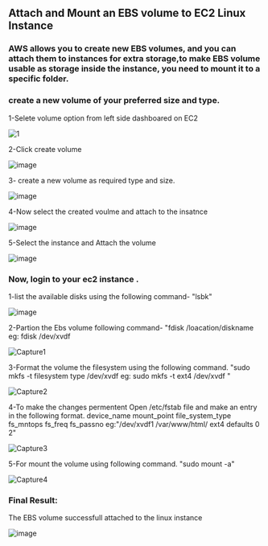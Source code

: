 ## Attach and Mount an EBS volume to EC2 Linux Instance
### AWS allows you to create new EBS volumes, and you can attach them to instances for extra storage,to make EBS volume usable as storage inside the instance, you need to mount it to a specific folder.

### create a new volume of your preferred size and type.

1-Selete volume option from left side dashboared on EC2

![1](https://github.com/Rashek-R/AWS/assets/134732001/9728ee9e-4066-459e-8047-986dffc87768)

2-Click create volume

![image](https://github.com/Rashek-R/AWS/assets/134732001/258c2db4-46ed-4147-91aa-4a22f77ca24b)

3- create a new volume as required type and size.

![image](https://github.com/Rashek-R/AWS/assets/134732001/1e019754-ee21-49d2-b579-cc19f168e24f)


4-Now select the created voulme and attach to the insatnce 

![image](https://github.com/Rashek-R/AWS/assets/134732001/a7123f45-9b97-4ce4-93da-0010c634e35c)

5-Select the instance and Attach the volume 

![image](https://github.com/Rashek-R/AWS/assets/134732001/91948070-bc3c-4420-adf7-eb916c926da5)

### Now, login to your ec2 instance .

1-list the available disks using the following command- "lsbk"

![image](https://github.com/Rashek-R/AWS/assets/134732001/709b503c-a343-4228-a008-4d7e80fdbd5b)

2-Partion the Ebs volume following command- "fdisk /loacation/diskname eg: fdisk /dev/xvdf

![Capture1](https://github.com/Rashek-R/AWS/assets/134732001/c39b7e02-a9b5-4c4f-ae0e-66b28d5ab261)

3-Format the volume the filesystem using the following command. "sudo mkfs -t filesystem type /dev/xvdf eg: sudo mkfs -t ext4 /dev/xvdf "

![Capture2](https://github.com/Rashek-R/AWS/assets/134732001/d3ca7ac1-331c-41ef-b9d6-1782564fbd30)

4-To make the changes permentent Open /etc/fstab file and make an entry in the following format.
  device_name mount_point file_system_type fs_mntops fs_freq fs_passno eg:"/dev/xvdf1 /var/www/html/  ext4  defaults 0   2"
  
  ![Capture3](https://github.com/Rashek-R/AWS/assets/134732001/fa255ca6-3018-411f-9632-d829c920a157)

5-For mount the volume using following command. "sudo mount -a"

![Capture4](https://github.com/Rashek-R/AWS/assets/134732001/5adc4fe9-062d-4170-8a2f-33c613066193)

### Final Result:

The EBS volume successfull attached to the linux instance

![image](https://github.com/Rashek-R/AWS/assets/134732001/560374a8-31c6-41e9-a656-2397afefc4c2)










